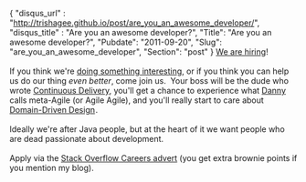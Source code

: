 {
 "disqus_url" : "http://trishagee.github.io/post/are_you_an_awesome_developer/",
 "disqus_title" : "Are you an awesome developer?",
 "Title": "Are you an awesome developer?",
 "Pubdate": "2011-09-20",
 "Slug": "are_you_an_awesome_developer",
 "Section": "post"
}
<a href="http://careers.stackoverflow.com/jobs/13468/java-developer-lmax?a=fUyRLfG">We are hiring</a>!<br /><br />If you think we're <a href="http://code.google.com/p/disruptor/">doing something interesting</a>, or if you think you can help us do our thing <i>even better</i>, come join us. &nbsp;Your boss will be the dude who wrote <a href="http://continuousdelivery.com/about/">Continuous Delivery</a>, you'll get a chance to experience what <a href="http://blog.codeaholics.org/">Danny</a> calls meta-Agile (or Agile Agile), and you'll really start to care about <a href="http://www.amazon.com/gp/product/0321125215/ref=as_li_tf_tl?ie=UTF8&amp;tag=trissramb-20&amp;linkCode=as2&amp;camp=217145&amp;creative=399377&amp;creativeASIN=0321125215">Domain-Driven Design</a><img alt="" border="0" height="1" src="http://www.assoc-amazon.com/e/ir?t=trissramb-20&amp;l=as2&amp;o=1&amp;a=0321125215&amp;camp=217145&amp;creative=399377" style="border: none !important; margin: 0px !important;" width="1" />.<br /><br />Ideally we're after Java people, but at the heart of it we want people who are dead passionate about development.<br /><br />Apply via the <a href="http://careers.stackoverflow.com/jobs/13468/java-developer-lmax?a=fUyRLfG">Stack Overflow Careers advert</a>&nbsp;(you get extra brownie points if you mention my blog).
